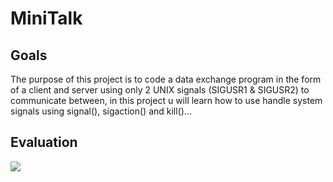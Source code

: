 # MiniTalk
## Goals
The purpose of this project is to code a data exchange program in the form of a client and server using only 2 UNIX signals 
(SIGUSR1 & SIGUSR2) to communicate between, in this project u will learn how to use handle system signals using signal(), sigaction() and kill()...
## Evaluation
<img src="https://i.imgur.com/bl7hZB0_d.webp">
